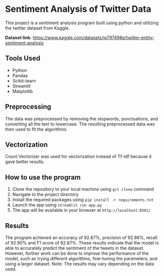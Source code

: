 # Sentiment Analysis of Twitter Data

This project is a sentiment analysis program built using python and utilizing the twitter dataset from Kaggle. 

**Dataset link:** https://www.kaggle.com/datasets/jp797498e/twitter-entity-sentiment-analysis
## Tools Used
- Python
- Pandas
- Scikit-learn
- Streamlit 
- Matplotlib 

## Preprocessing 
The data was preprocessed by removing the stopwords, punctuations, and converting all the text to lowercase. The resulting preprocessed data was then used to fit the algorithms. 

## Vectorization
Count Vectorizer was used for vectorization instead of Tf-Idf because it gave better results. 

## How to use the program
1. Clone the repository to your local machine using `git clone` command
2. Navigate to the project directory
3. Install the required packages using `pip install -r requirements.txt`
4. Launch the app using `streamlit run app.py`
5. The app will be available in your browser at `http://localhost:8501/`

## Results
The program achieved an accuracy of 92.87%, precision of 92.86%, recall of 92.90% and F1 score of 92.87%. These results indicate that the model is able to accurately predict the sentiment of the tweets in the dataset. However, further work can be done to improve the performance of the model, such as trying different algorithms, fine-tuning the parameters, and using a larger dataset.
Note: The results may vary depending on the data used.
